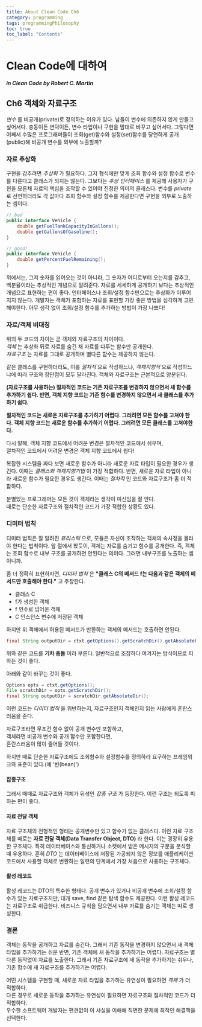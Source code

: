 ```yaml
---
title: About Clean Code Ch6
category: programming
tags: programmingPhilosophy
toc: true
toc_label: "Contents"
---
```


# Clean Code에 대하여

**_in Clean Code by Robert C. Martin_**

## Ch6 객체와 자료구조

_변수_ 를 비공개(private)로 정의하는 이유가 있다. 남들이 변수에 의존하지 않게 만들고 싶어서다.
충동이든 변덕이든, 변수 타입이나 구현을 맘대로 바꾸고 싶어서다. 그렇다면 어째서 수많은 프로그래머들이
조회(get)함수와 설정(set)함수를 당연하게 공개(public)해 비공개 변수를 외부에 노출할까?

### 자료 추상화

구현을 감추려면 _추상화_ 가 필요하다. 그저 형식에만 맞게 조회 함수와 설정 함수로 변수를 다룬다고 클래스가 되지는 않는다.
그보다는 _추상 인터페이스_ 를 제공해 사용자가 구현을 모른채 자료의 핵심을 조작할 수 있어야 진정한 의미의 클래스다.
변수를 _private_ 로 선언하더라도 각 값마다 조회 함수와 설정 함수를 제공한다면 구현을 외부로 노출하는 셈이다.

```java
// bad
public interface Vehicle {
    double getFuelTankCapacityInGallons();
    double getGallonsOfGasoline();
}

// good!
public interface Vehicle {
    double getPercentFuelRemaining();
}
```

위에서는, 그저 숫자를 읽어오는 것이 아니라, 그 숫자가 어디로부터 오는지를 감추고, 백분율이라는 추상적인 개념으로 알려준다.
자료를 세세하게 공개하기 보다는 추상적인 개념으로 표현하는 편이 좋다. 인터페이스나 조회/설정 함수만으로는 추상화가 이루어지지 않는다.
개발자는 객체가 포함하는 자료를 표현할 가장 좋은 방법을 심각하게 고민해야한다. 아무 생각 없이 조회/설정 함수를 추가하는 방법이 가장 나쁘다!

### 자료/객체 비대칭

위의 두 코드의 차이는 곧 객체와 자료구조의 차이이다.  
_객체_ 는 추상화 뒤로 자료를 숨긴 채 자료를 다루는 함수만 공개한다.  
_자료구조_ 는 자료를 그대로 공개하며 별다른 함수는 제공하지 않는다.

같은 클래스를 구현하더라도, 이를 _절차적_ 으로 작성하느냐, _객체지향적_ 으로 작성하느냐에 따라
구조와 장단점이 모두 달라진다. 객체와 자료구조는 근본적으로 양분된다.

**(자료구조를 사용하는) 절차적인 코드는 기존 자료구조를 변경하지 않으면서 새 함수를 추가하기 쉽다.
반면, 객체 지향 코드는 기존 함수를 변경하지 않으면서 새 클래스를 추가하기 쉽다.**

**절차적인 코드는 새로운 자료구조를 추가하기 어렵다. 그러려면 모든 함수를 고쳐야 한다.
객체 지향 코드는 새로운 함수를 추가하기 어렵다. 그러려면 모든 클래스를 고쳐야한다.**

다시 말해, 객체 지향 코드에서 어려운 변경은 절차적인 코드에서 쉬우며,  
절차적인 코드에서 어려운 변경은 객체 지향 코드에서 쉽다!

복잡한 시스템을 짜다 보면 새로운 함수가 아니라 새로운 자료 타입이 필요한 경우가 생긴다. 이때는 _클래스와 객체지향기법_ 이 가장 적합하다.
반면, 새로운 자료 타입이 아니라 새로운 함수가 필요한 경우도 생긴다. 이때는 _절차적_ 인 코드와 자료구조가 좀 더 적합하다.

분별있는 프로그래머는 모든 것이 객체라는 생각이 미신임을 잘 안다.  
때로는 단순한 자료구조와 절차적인 코드가 가장 적합한 상황도 있다.

### 디미터 법칙

디미터 법칙은 잘 알려진 _휴리스틱_ 으로, 모듈은 자신이 조작하는 객체의 속사정을 몰라야 한다는 법칙이다. 앞 절에서 봤듯이,
객체는 자료를 숨기고 함수를 공개한다. 즉, 객체는 조회 함수로 내부 구조를 공개하면 안된다는 의미다. 그러면 내부구조를 노출하는 셈이니까.

좀 더 정확히 표현하자면, _디미터 법칙_ 은 **"클래스 C의 메서드 f는 다음과 같은 객체의 메서드만 호출해야 한다."** 고 주장한다.

- 클래스 C
- f가 생성한 객체
- f 인수로 넘어온 객체
- C 인스턴스 변수에 저장된 객체

하지만 위 객체에서 허용된 메서드가 반환하는 객체의 메서드는 호출하면 안된다.

```java
final String outputDir = ctxt.getOptions().getScratchDir().getAbsolutePath();
```

위와 같은 코드를 **기차 충돌** 이라 부른다. 일반적으로 조잡하다 여겨지는 방식이므로 피하는 것이 좋다.

아래와 같이 바꾸는 것이 좋다.

```java
Options opts = ctxt.getOptions();
File scratchDir = opts.getScratchDir();
final String outputDir = scratchDir.getAbsoluteDir();
```

이런 코드는 _디미터 법칙_ 을 위반하는지, 자료구조인지 객체인지 읽는 사람에게 혼란스러움을 준다.

자료구조라면 무조건 함수 없이 공개 변수만 포함하고,  
객체라면 비공개 변수와 공개 함수만 포함한다면,  
혼란스러움이 많이 줄어들 것이다.

하지만 때로 단순한 자료구조에도 조회함수와 설정함수를 정의하라 요구하는 프레임워크와 표준이 있다.(예 '빈(bean)')

#### 잡종구조

그래서 때때로 자료구조와 객체가 뒤섞인 _잡종 구조_ 가 등장한다. 이런 구조는 되도록 피하는 편이 좋다.

#### 자료 전달 객체

자료 구조체의 전형적인 형태는 공개변수만 있고 함수가 없는 클래스다. 이런 자료 구조체를 때로는 **자료 전달 객체(Data Transfer Object, DTO)** 라
한다. 이는 굉장히 유용한 구조체다. 특히 데이터베이스와 통신하거나 소켓에서 받은 메시지의 구문을 분석할 때 유용하다.
흔히 _DTO_ 는 데이터베이스에 저장된 가공되지 않은 정보를 애플리케이션 코드에서 사용할 객체로 변환하는 일련의 단계에서 가장
처음으로 사용하는 구조체다.

#### 활성 레코드

활성 레코드는 DTO의 특수한 형태다. 공개 변수가 있거나 비공개 변수에 조회/설정 함수가 있는 자료구조지만,
대개 save, find 같은 탐색 함수도 제공한다. 이런 활성 레코드는 자료구조로 취급한다. 비즈니스 규칙을 담으면서
내부 자료를 숨기는 객체는 따로 생성한다.

### 결론

객체는 동작을 공개하고 자료를 숨긴다. 그래서 기존 동작을 변경하지 않으면서 새 객체 타입을 추가하기는 쉬운 반면, 
기존 객체에 새 동작을 추가하기는 어렵다. 자료구조는 별다른 동작없이 자료를 노출한다. 그래서 기존 자료구조에 새 동작을 
추가하기는 쉬우나, 기존 함수에 새 자료구조를 추가하기는 어렵다.  

어떤 시스템을 구현할 때, 새로운 자료 타입을 추가하는 유연성이 필요하면 _객체_ 가 더 적합하다.  
다른 경우로 새로운 동작을 추가하는 유연성이 필요하면 자료구조와 절차적인 코드가 더 적합하다.  
우수한 소프트웨어 개발자는 편견없이 이 사실을 이해해 직면한 문제에 최적인 해결책을 선택한다.  

